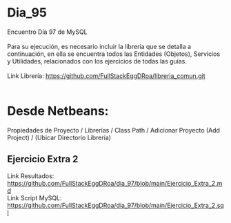 # Dia_95
Encuentro Día 97 de MySQL 
<br>
<br>
Para su ejecución, es necesario incluir la librería que se detalla a continuación, en ella se encuentra todos las Entidades (Objetos), Servicios y 
Utilidades, relacionados con los ejercicios de todas las guías.
<br>
<br>
Link Librería: https://github.com/FullStackEggDRoa/libreria_comun.git
<br>
<br>
# Desde Netbeans: 
Propiedades de Proyecto / Librerías / Class Path / Adicionar Proyecto (Add Project) / (Ubicar Directorio Librería)

## Ejercicio Extra 2
Link Resultados: https://github.com/FullStackEggDRoa/dia_97/blob/main/Ejercicio_Extra_2.md
<br>
Link Script MySQL: https://github.com/FullStackEggDRoa/dia_97/blob/main/Ejercicio_Extra_2.sql
